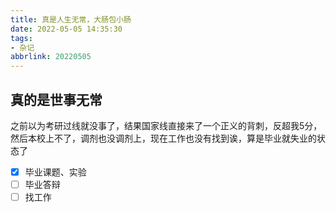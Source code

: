 ```yaml
---
title: 真是人生无常，大肠包小肠
date: 2022-05-05 14:35:30
tags:
- 杂记
abbrlink: 20220505
---
```


## 真的是世事无常

之前以为考研过线就没事了，结果国家线直接来了一个正义的背刺，反超我5分，然后本校上不了，调剂也没调剂上，现在工作也没有找到诶，算是毕业就失业的状态了

- [x] 毕业课题、实验
- [ ] 毕业答辩
- [ ] 找工作
